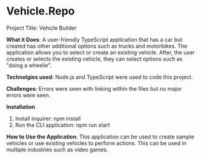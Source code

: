 # Vehicle.Repo

Project Title: Vehicle Builder

**What it Does**: A user-friendly TypeScript application that has a car but created has other additional options such as trucks and motorbikes. The application allows you to select or create an existing vehicle. After, the user creates or selects the existing vehicle, they can select options such as "doing a wheelie".

**Technolgies used:** Node.js and TypeScript were used to code this project.

**Challenges:** Errors were seen with linking within the files but no major errors were seen.

**Installation**
  1) Install inquirer: npm install
  2) Run the CLI application: npm run start

**How to Use the Application**: This application can be used to create sample vehicles or use existing vehicles to perform actions. This can be used in multiple industries such as video games. 



     

